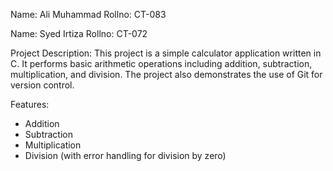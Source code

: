 Name: Ali Muhammad
Rollno: CT-083

Name: Syed Irtiza
Rollno: CT-072

Project Description:
This project is a simple calculator application written in C. It performs basic arithmetic operations including addition, subtraction, multiplication, and division. The project also demonstrates the use of Git for version control.

Features:

- Addition
- Subtraction
- Multiplication
- Division (with error handling for division by zero)

